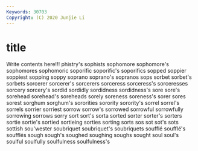 ```yaml
---
Keywords: 30703
Copyright: (C) 2020 Junjie Li
---
```


# title

Write contents here!!!
phistry's 
sophists 
sophomore 
sophomore's 
sophomores 
sophomoric 
soporific 
soporific's
soporifics 
sopped 
soppier 
soppiest 
sopping 
soppy 
soprano 
soprano's 
sopranos 
sops
sorbet 
sorbet's 
sorbets 
sorcerer 
sorcerer's 
sorcerers 
sorceress 
sorceress's 
sorceresses 
sorcery
sorcery's 
sordid 
sordidly 
sordidness 
sordidness's 
sore 
sore's 
sorehead 
sorehead's 
soreheads
sorely 
soreness 
soreness's 
sorer 
sores 
sorest 
sorghum 
sorghum's 
sororities 
sorority
sorority's 
sorrel 
sorrel's 
sorrels 
sorrier 
sorriest 
sorrow 
sorrow's 
sorrowed 
sorrowful
sorrowfully 
sorrowing 
sorrows 
sorry 
sort 
sort's 
sorta 
sorted 
sorter 
sorter's
sorters 
sortie 
sortie's 
sortied 
sortieing 
sorties 
sorting 
sorts 
sos 
sot
sot's 
sots 
sottish 
sou'wester 
soubriquet 
soubriquet's 
soubriquets 
soufflé 
soufflé's 
soufflés
sough 
sough's 
soughed 
soughing 
soughs 
sought 
soul 
soul's 
soulful 
soulfully
soulfulness 
soulfulness's 
